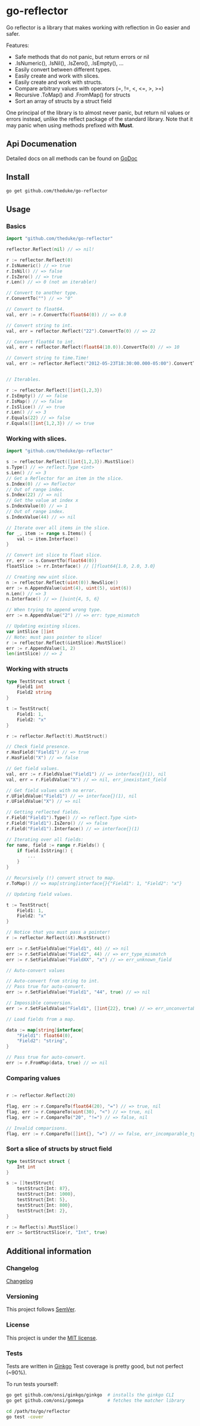 # go-reflector

Go reflector is a library that makes working with reflection in Go easier and safer.

Features:

* Safe methods that do not panic, but return errors or nil
* .IsNumeric(), .IsNil(), .IsZero(), .IsEmpty(), ...
* Easily convert between different types.
* Easily create and work with slices.
* Easily create and work with structs.
* Compare arbitrary values with operators (=, !=, <, <=, >, >=)
* Recursive .ToMap() and .FromMap() for structs
* Sort an array of structs by a struct field

One principal of the library is to almost never panic, but return nil values or errors instead, 
unlike the reflect package of the standard library.
Note that it may panic when using methods prefixed with **Must**.

## Api Documenation

Detailed docs on all methods can be found on [GoDoc](https://godoc.org/github.com/theduke/go-reflector)

## Install

```bash
go get github.com/theduke/go-reflector
```

## Usage

### Basics

```go
import "github.com/theduke/go-reflector"

reflector.Reflect(nil) // => nil!

r := reflector.Reflect(0)
r.IsNumeric() // => true
r.IsNil() // => false
r.IsZero() // => true
r.Len() // => 0 (not an iterable!)

// Convert to another type.
r.ConvertTo("") // => "0"

// Convert to float64.
val, err := r.ConvertTo(float64(0)) // => 0.0

// Convert string to int.
val, err = reflector.Reflect("22").ConvertTo(0) // => 22

// Convert float64 to int.
val, err = reflector.Reflect(float64(10.0)).ConvertTo(0) // => 10

// Convert string to time.Time!
val, err := reflector.Reflect("2012-05-23T18:30:00.000-05:00").ConvertTo(time.Time{}) // => time.Time{}


// Iterables.

r := reflector.Reflect([]int{1,2,3})
r.IsEmpty() // => false
r.IsMap() // => false
r.IsSlice() // => true
r.Len() // => 3
r.Equals(22) // => false
r.Equals([]int{1,2,3}) // => true
```

### Working with slices.

```go
import "github.com/theduke/go-reflector"

s := reflector.Reflect([]int{1,2,3}).MustSlice()
s.Type() // => reflect.Type <int>
s.Len() // => 3
// Get a Reflector for an item in the slice.
s.Index(0) // => Reflector
// Out of range index.
s.Index(22) // => nil
// Get the value at index x
s.IndexValue(0) // => 1
// Out of range index.
s.IndexValue(44) // => nil

// Iterate over all items in the slice.
for _, item := range s.Items() {
	val := item.Interface()
}

// Convert int slice to float slice.
rr, err := s.ConvertTo(float64(0))
floatSlice := rr.Interface() // []float64{1.0, 2.0, 3.0}

// Creating new uint slice.
n := reflector.Reflect(uint(0)).NewSlice()
err := n.AppendValue(uint(4), uint(5), uint(6))
n.Len() // => 3
n.Interface() // => []uint{4, 5, 6}

// When trying to append wrong type.
err := n.AppendValue("2") // => err: type_mismatch

// Updating existing slices.
var intSlice []int
// Note: must pass pointer to slice!
r := reflector.Reflect(&intSlice).MustSlice()
err := r.AppendValue(1, 2)
len(intSlice) // => 2
```

### Working with structs

```go
type TestStruct struct {
	Field1 int
	Field2 string 
}

t := TestStruct{
	Field1: 1, 
	Field2: "x"
}

r := reflector.Reflect(t).MustStruct()

// Check field presence.
r.HasField("Field1") // => true
r.HasField("X") // => false

// Get field values.
val, err := r.FieldValue("Field1") // => interface{}(1), nil
val, err = r.FieldValue("X") // => nil, err_inexistant_field

// Get field values with no error.
r.UFieldValue("Field1") // => interface{}(1), nil
r.UFieldValue("X") // => nil

// Getting reflected fields.
r.Field("Field1").Type() // => reflect.Type <int>
r.Field("Field1").IsZero() // => false
r.Field("Field1").Interface() // => interface{}(1)

// Iterating over all fields:
for name, field := range r.Fields() {
	if field.IsString() {
		...
	}
}

// Recursively (!) convert struct to map.
r.ToMap() // => map[string]interface{}{"Field1": 1, "Field2": "x"}

// Updating field values.

t := TestStruct{
	Field1: 1, 
	Field2: "x"
}

// Notice that you must pass a pointer!
r := reflector.Reflect(&t).MustStruct()

err := r.SetFieldValue("Field1", 44) // => nil
err := r.SetFieldValue("Field2", 44) // => err_type_mismatch
err := r.SetFieldValue("FieldXX", "x") // => err_unknown_field

// Auto-convert values

// Auto-convert from string to int.
// Pass true for auto-convert.
err := r.SetFieldValue("Field1", "44", true) // => nil

// Impossible conversion.
err := r.SetFieldValue("Field1", []int{22}, true) // => err_unconvertable_type

// Load fields from a map.

data := map[string]interface{
	"Field1": float64(0),
	"Field2": "string",
}

// Pass true for auto-convert.
err := r.FromMap(data, true) // => nil
```

### Comparing values

```go

r := reflector.Reflect(20)

flag, err := r.CompareTo(float64(20), "=") // => true, nil
flag, err := r.CompareTo(uint(30), "<") // => true, nil
flag, err := r.CompareTo("20", "!=") // => false, nil

// Invalid comparisons.
flag, err := r.CompareTo([]int{}, "=") // => false, err_incomparable_types
```

### Sort a slice of structs by struct field

```go
type testStruct struct {
	Int int
}

s := []testStruct{
	testStruct{Int: 87},
	testStruct{Int: 1000},
	testStruct{Int: 5},
	testStruct{Int: 800},
	testStruct{Int: 2},
}

r := Reflect(s).MustSlice()
err := SortStructSlice(r, "Int", true)
```

## Additional information

### Changelog

[Changelog](https://github.com/theduke/go-reflector/blob/master/CHANGELOG.md)

### Versioning

This project follows [SemVer](http://semver.org/).

### License

This project is under the [MIT license](https://opensource.org/licenses/MIT).

### Tests

Tests are written in [Ginkgo]()
Test coverage is pretty good, but not perfect (~90%).

To run tests yourself:

```bash
go get github.com/onsi/ginkgo/ginkgo  # installs the ginkgo CLI
go get github.com/onsi/gomega         # fetches the matcher library

cd /path/to/go/reflector
go test -cover
```
